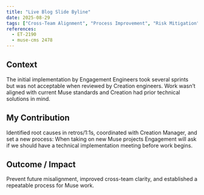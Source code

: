 ```yaml
---
title: "Live Blog Slide Byline"
date: 2025-08-29
tags: ["Cross-Team Alignment", "Process Improvement", "Risk Mitigation"]
references:
  - ET-2190
  - muse-cms 2478
---
```


## Context
The initial implementation by Engagement Engineers took several sprints but was not acceptable when reviewed by Creation engineers. Work wasn’t aligned with current Muse standards and Creation had prior technical solutions in mind.

## My Contribution
Identified root causes in retros/1:1s, coordinated with Creation Manager, and set a new process: When taking on new Muse projects Engagement will ask if we should have a technical implementation meeting before work begins.

## Outcome / Impact
Prevent future misalignment, improved cross-team clarity, and established a repeatable process for Muse work.